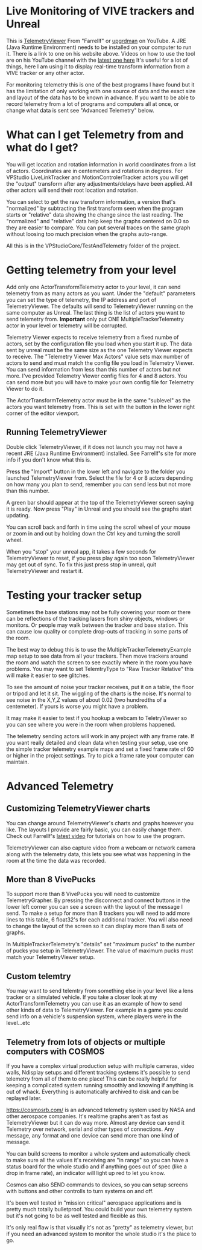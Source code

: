 # Live Monitoring of VIVE trackers and Unreal

This is [TelemetryViewer](http://farrellf.com/TelemetryViewer/) From "Farrellf" or [upgrdman](https://www.youtube.com/user/upgrdman) on YouTube. A JRE (Java Runtime Environment) needs to be installed on your computer to run it.  There is a link to one on his website above.  Videos on how to use the tool are on his YouTube channel with the [latest one here](https://youtu.be/FqfgBnCdrTo)  It's useful for a lot of things, here I am using it to display real-time transform information from a VIVE tracker or any other actor.

For monitoring telemetry this is one of the best programs I have found but it has the limitation of only working with one source of data and the exact size and layout of the data has to be known in advance. If you want to be able to record telemetry from a lot of programs and computers all at once, or change what data is sent see "Advanced Telemetry" below.

# What can I get Telemetry from and what do I get?

You will get location and rotation information in world coordinates from a list of actors.  Coordinates are in centemeters and rotations in degrees.  For VPStudio LiveLinkTracker and MotionControlerTracker actors you will get the "output" transform after any adjustments/delays have been applied.  All other actors will send their root location and rotation. 

You can select to get the raw transform information, a version that's "normalized" by subtracting the first transform seen when the program starts or "relative" data showing the change since the last reading.  The "normalized" and "relative" data help keep the graphs centered on 0.0 so they are easier to compare.  You can put several traces on the same graph without loosing too much precision when the graphs auto-range.

All this  is in the VPStudioCore/TestAndTelemetry folder of the project.

# Getting telemetry from your level

Add only one ActorTransformTelemetry actor to your level, it can send telemetry from as many actors as you want.  Under the "default" parameters you can set the type of telemetry, the IP address and port of TelemetryViewer.  The defaults will send to TelemetryViewer running on the same computer as Unreal.  The last thing is the list of actors you want to send telemetry from.  __Important__ only put ONE MultipleTrackerTelemetry actor in your level or telemetry will be corrupted.

Telemetry Viewer expects to receive telemetry from a fixed numbe of actors, set by the configuration file you load when you start it up.  The data sent by unreal must be the same size as the one Telemetry Viewer expects to receive.  The "Telemetry Viewer Max Actors" value sets max number of actors to send and must match the config file you load in Telemetry Viewer.  You can send information from less than this number of actors but not more.  I've provided Telemetry Viewer config files for 4 and 8 actors.  You can send more but you will have to make your own config file for Telemetry Viewer to do it.

The ActorTransformTelemetry actor must be in the same "sublevel" as the actors you want telemetry from.  This is set with the button in the lower right corner of the editor viewport.

## Running TelemetryViewer

Double click TelemetryViewer, if it does not launch you may not have a recent JRE (Java Runtime Environment) installed.  See Farrellf's site for more info if you don't know what this is.

Press the "Import" button in the lower left and navigate to the folder you launched TelemetryViewer from.  Select the file for 4 or 8 actors depending on how many you plan to send, remember you can send less but not more than this number.

A green bar should appear at the top of the TelemetryViewer screen saying it is ready.  Now press "Play" in Unreal and you should see the graphs start updating.

You can scroll back and forth in time using the scroll wheel of your mouse or zoom in and out by holding down the Ctrl key and turning the scroll wheel.

When you "stop" your unreal app, it takes a few seconds for TelemetryViewer to reset, if you press play again too soon TelemetryViewer may get out of sync.  To fix this just press stop in unreal, quit TelemetryViewer and restart it.

# Testing your tracker setup

Sometimes the base stations may not be fully covering your room or there can be reflections of the tracking lasers from shiny objects, windows or monitors.  Or people may walk between the tracker and base station.  This can cause low quality or complete drop-outs of tracking in some parts of the room.

The best way to debug this is to use the MultipleTrackerTelemetryExample map setup to see data from all your trackers.  Then move trackers around the room and watch the screen to see exactily where in the room you have problems.  You may want to set TelemtryType to "Raw Tracker Relative" this will make it easier to see glitches.

To see the amount of noise your tracker receives, put it on a table, the floor or tripod and let it sit.  The wiggling of the charts is the noise.  It's normal to see noise in the X,Y,Z values of about 0.02 (two hundredths of a centemeter).  If yours is worse you might have a problem.

It may make it easier to test if you hookup a webcam to TeletryViewer so you can see where you were in the room when problems happened.

The telemetry sending actors will work in any project with any frame rate.  If you want really detailed and clean data when testing your setup, use one the simple tracker telemetry example maps and set a fixed frame rate of 60 or higher in the project settings.  Try to pick a frame rate your computer can maintain.

# Advanced Telemetry

## Customizing TelemetryViewer charts

You can change around TelemetryViewer's charts and graphs however you like.  The layouts I provide are fairly basic, you can easily change them.  Check out Farrellf's [latest video](https://youtu.be/FqfgBnCdrTo) for tutorials on how to use the program.

TelemetryViewer can also capture video from a webcam or network camera along with the telemetry data, this lets you see what was happening in the room at the time the data was recorded.

## More than 8 VivePucks

To support more than 8 VivePucks you will need to customize TelemetryGrapher.  By pressing the disconnect and connect buttons in the lower left corner you can see a screen with the layout of the message I send.  To make a setup for more than 8 trackers you will need to add more lines to this table, 6 float32's for each additional tracker.  You will also need to change the layout of the screen so it can display more than 8 sets of graphs.

In MultipleTrackerTelemetry's "details" set "maximum pucks" to the number of pucks you setup in TelemetryViewer.  The value of maximum pucks must match your TelemetryViewer setup.

## Custom telemtry

You may want to send telemtry from something else in your level like a lens tracker or a simulated vehicle.  If you take a closer look at my ActorTransformTelemetry you can use it as an example of how to send other kinds of data to TelemetryViewer.  For example in a game you could send info on a vehicle's suspension system, where players were in the level...etc

## Telemetry from lots of objects or multiple computers with COSMOS

If you have a complex virtual production setup with multiple cameras, video walls, Ndisplay setups and different tracking systems it's possible to send telemetry from all of them to one place!  This can be really helpful for keeping a complicated system running smoothly and knowing if anything is out of whack. Everything is automatically archived to disk and can be replayed later.

https://cosmosrb.com/ is an advanced telemetry system used by NASA and other aerospace companies.  It's realtime graphs aren't as fast as TelemetryViewer but it can do way more.  Almost any device can send it Telemetry over network, serial and other types of connections.  Any message, any format and one device can send more than one kind of message.

You can build screens to monitor a whole system and automatically check to make sure all the values it's receiving are "in range" so you can have a status board for the whole studio and if anything goes out of spec (like a drop in frame rate), an indicator will light up red to let you know.

Cosmos can also SEND commands to devices, so you can setup screens with buttons and other controlls to turn systems on and off.

It's been well tested in "mission critical" aerospace applications and is pretty much totally bulletproof.  You could build your own telemetry system but it's not going to be as well tested and flexible as this.

It's only real flaw is that visually it's not as "pretty" as telemetry viewer, but if you need an advanced system to monitor the whole studio it's the place to go.

